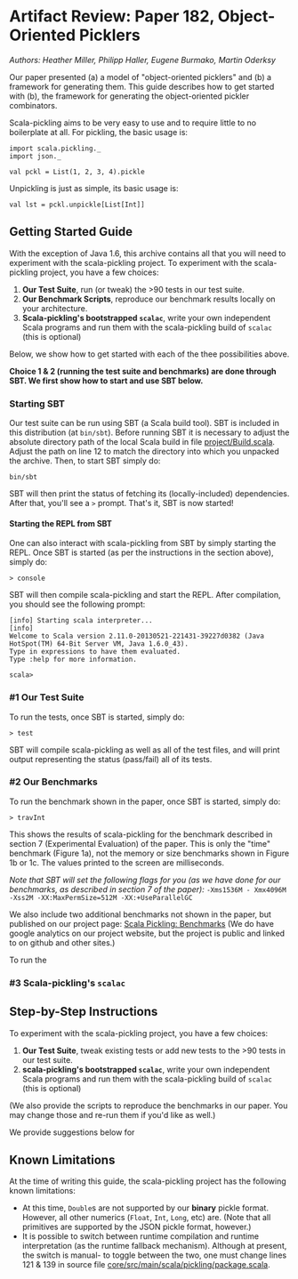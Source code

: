 # Artifact Review: Paper 182, Object-Oriented Picklers
_Authors: Heather Miller, Philipp Haller, Eugene Burmako, Martin Oderksy_

Our paper presented (a) a model of "object-oriented picklers" and (b) a framework for generating them. This guide describes how to get started with (b), the framework for generating the object-oriented pickler combinators.

Scala-pickling aims to be very easy to use and to require little to no boilerplate at all. For pickling, the basic usage is:

    import scala.pickling._
    import json._

    val pckl = List(1, 2, 3, 4).pickle

Unpickling is just as simple, its basic usage is:

    val lst = pckl.unpickle[List[Int]]

## Getting Started Guide

With the exception of Java 1.6, this archive contains all that you will need to experiment with the scala-pickling project. To experiment with the scala-pickling project, you have a few choices:

1. **Our Test Suite**, run (or tweak) the >90 tests in our test suite.
2. **Our Benchmark Scripts**, reproduce our benchmark results locally on your architecture.
3. **Scala-pickling's bootstrapped `scalac`**, write your own independent Scala programs and run them with the scala-pickling build of `scalac` (this is optional)

Below, we show how to get started with each of the thee possibilities above.

**Choice 1 & 2 (running the test suite and benchmarks) are done through SBT. We first show how to start and use SBT below.**

### Starting SBT

Our test suite can be run using SBT (a Scala build tool). SBT is
included in this distribution (at `bin/sbt`). Before running SBT it is
necessary to adjust the absolute directory path of the local Scala
build in file [project/Build.scala](project/Build.scala). Adjust the path on line 12 to
match the directory into which you unpacked the archive. Then, to
start SBT simply do:

    bin/sbt

SBT will then print the status of fetching its (locally-included) dependencies. After that, you'll see a `>` prompt. That's it, SBT is now started!

#### Starting the REPL from SBT

One can also interact with scala-pickling from SBT by simply starting the REPL. Once SBT is started (as per the instructions in the section above), simply do:

    > console

SBT will then compile scala-pickling and start the REPL. After compilation, you should see the following prompt:

    [info] Starting scala interpreter...
    [info]
    Welcome to Scala version 2.11.0-20130521-221431-39227d0382 (Java HotSpot(TM) 64-Bit Server VM, Java 1.6.0_43).
    Type in expressions to have them evaluated.
    Type :help for more information.

    scala>


### #1 Our Test Suite

To run the tests, once SBT is started, simply do:

    > test

SBT will compile scala-pickling as well as all of the test files, and will print output representing the status (pass/fail) all of its tests.


### #2 Our Benchmarks

To run the benchmark shown in the paper, once SBT is started, simply do:

    > travInt

This shows the results of scala-pickling for the benchmark described in section 7 (Experimental Evaluation) of the paper. This is only the "time" benchmark (Figure 1a), not the memory or size benchmarks shown in Figure 1b or 1c. The values printed to the screen are milliseconds.

_Note that SBT will set the following flags for you (as we have done for our benchmarks, as described in section 7 of the paper):_ `-Xms1536M - Xmx4096M -Xss2M -XX:MaxPermSize=512M -XX:+UseParallelGC`

We also include two additional benchmarks not shown in the paper, but published on our project page: [Scala Pickling: Benchmarks](http://lampwww.epfl.ch/~hmiller/pickling/benchmarks/) (We do have google analytics on our project website, but the project is public and linked to on github and other sites.)

To run the

### #3 Scala-pickling's `scalac`

## Step-by-Step Instructions

To experiment with the scala-pickling project, you have a few choices:

1. **Our Test Suite**, tweak existing tests or add new tests to the >90 tests in our test suite.
2. **scala-pickling's bootstrapped `scalac`**, write your own independent Scala programs and run them with the scala-pickling build of `scalac` (this is optional)

(We also provide the scripts to reproduce the benchmarks in our paper. You may change those and re-run them if you'd like as well.)

We provide suggestions below for




## Known Limitations

At the time of writing this guide, the scala-pickling project has the following known limitations:

- At this time, `Double`s are not supported by our **binary** pickle format. However, all other numerics (`Float`, `Int`, `Long`, etc) are. (Note that all primitives are supported by the JSON pickle format, however.)
- It is possible to switch between runtime compilation and runtime interpretation (as the runtime fallback mechanism). Although at present, the switch is manual- to toggle between the two, one must change lines 121 & 139 in source file [core/src/main/scala/pickling/package.scala](core/src/main/scala/pickling/package.scala).

